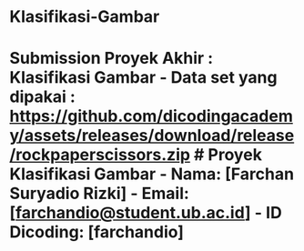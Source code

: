 # Klasifikasi-Gambar
# Submission Proyek Akhir : Klasifikasi Gambar - Data set yang dipakai : https://github.com/dicodingacademy/assets/releases/download/release/rockpaperscissors.zip # Proyek Klasifikasi Gambar - **Nama:** [Farchan Suryadio Rizki] - **Email:** [farchandio@student.ub.ac.id] - **ID Dicoding:** [farchandio]
